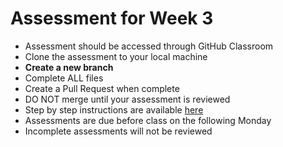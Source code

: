 # Assessment for Week 3

- Assessment should be accessed through GitHub Classroom
- Clone the assessment to your local machine
- **Create a new branch**
- Complete ALL files
- Create a Pull Request when complete
- DO NOT merge until your assessment is reviewed
- Step by step instructions are available [here](https://github.com/learn-academy-2021-delta/Syllabus/blob/main/github/assessments.md)
- Assessments are due before class on the following Monday
- Incomplete assessments will not be reviewed
